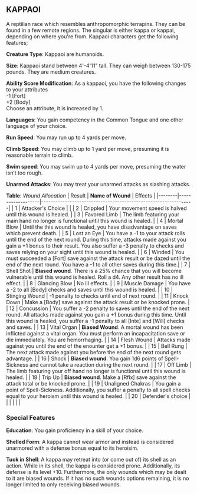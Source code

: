 ## KAPPAOI

A reptilian race which resembles anthropomorphic terrapins. They can be found in a few remote regions. The singular is either kappa or kappai, depending on where you're from. Kappaoi characters get the following features;

**Creature Type**: Kappaoi are humanoids.

**Size**: Kappaoi stand between 4'-4'11" tall. They can weigh between 130-175 pounds. They are medium creatures.

**Ability Score Modification**: As a kappaoi, you have the following changes to your attributes  
-1 [Fort]  
+2 [Body]  
Choose an attribute, it is increased by 1.

**Languages**: You gain competency in the Common Tongue and one other language of your choice.

**Run Speed**: You may run up to 4 yards per move.

**Climb Speed**: You may climb up to 1 yard per move, presuming it is reasonable terrain to climb.

**Swim speed**: You may swim up to 4 yards per move, presuming the water isn’t too rough.

**Unarmed Attacks**: You may treat your unarmed attacks as slashing attacks.

**Table**: *Wound Allocation*
| Result | **Name of Wound** | Effects                                                        |
|--------|-------------------|----------------------------------------------------------------|
|   1    | Attacker's Choice |                                                                |
|   2    | Crippled          | Your movement speed is halved until this wound is healed.      |
|   3    | Favored Limb      | The limb featuring your main hand no longer is functional until this wound is healed. |
|   4    | Mortal Blow       | Until the this wound is healed, you have disadvantage on saves which prevent death. |
|   5    | Lost an Eye       | You have a -1 to your attack rolls until the end of the next round. During this time, attacks made against you gain a +1 bonus to their result. You also suffer a -3 penalty to checks and saves relying on your sight until this wound is healed. |
|   6    | Winded            | You must succeeded a [Fort] save against the attack result or be dazed until the end of the next round. You have a -1 to all other saves during this time.|
|   7    | Shell Shot | **Biased wound**. There is a 25% chance that you will become vulnerable until this wound is healed. Roll a d4. Any other result has no ill effect. |
|   8    | Glancing Blow     | No ill effects.                                     |
|   9    | Muscle Damage     | You have a -2 to all [Body] checks and saves until this wound is healed. |
|   10   | Stinging Wound    | -1 penalty to checks until end of next round. |
|   11   | Knock Down | Make a [Body] save against the attack result  or be knocked prone. |
|   12   | Concussion | You suffer a -2 penalty to saves until the end of the next round. All attacks made against you gain a +1 bonus during this time. Until this wound is healed, you suffer a -1 penalty to all [Inte] and [Will] checks and saves. |
|   13   | Vital Organ | **Biased Wound**. A mortal wound has been inflicted against a vital organ. You must perform an incapacitation save or die immediately. You are hemorrhaging. |
|   14   | Flesh Wound | Attacks made against you until the end of the enounter get a +1 bonus. |
|   15   | Bell Rung | The next attack made against you before the end of the next round gets advantage.  |
|   16   | Shock | **Biased wound**. You gain 1d6 points of Spell-Sickness and cannot take a reaction during the next round. |
|   17   | Off Limb           | The limb featuring your off hand no longer is functional until this wound is healed.     |
|   18   | Trip Up | **Biased wound**. Make a [Rflx] save against the attack total or be knocked prone. |
|   19   | Unaligned Chakras | You gain a point of Spell-Sickness. Additionally, you suffer a penalty to all spell checks equal to your heroism until this wound is healed. |
|   20   | Defender's choice |                                   |
|        |                                                |                                   |

### Special Features

**Education**: You gain proficiency in a skill of your choice.

**Shelled Form**: A kappa cannot wear armor and instead is considered unarmored with a defense bonus equal to its heroisim.

**Tuck in Shell**: A kappa may retreat into (or come out of) its shell as an action. While in its shell, the kappa is considered prone. Additionally, its defense is its level +10. Furthermore, the only wounds which may be dealt to it are biased wounds. If it has no such wounds options remaining, it is no longer limited to only receiving biased wounds.
